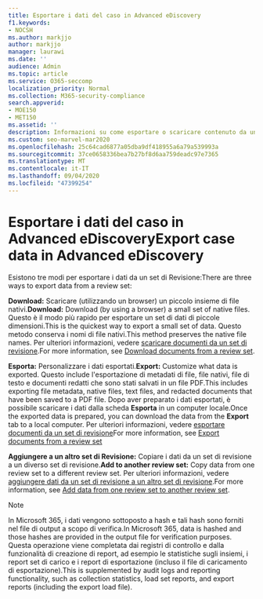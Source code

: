 ```yaml
---
title: Esportare i dati del caso in Advanced eDiscovery
f1.keywords:
- NOCSH
ms.author: markjjo
author: markjjo
manager: laurawi
ms.date: ''
audience: Admin
ms.topic: article
ms.service: O365-seccomp
localization_priority: Normal
ms.collection: M365-security-compliance
search.appverid:
- MOE150
- MET150
ms.assetid: ''
description: Informazioni su come esportare o scaricare contenuto da un set di revisione per presentazioni o recensioni esterne in un caso di eDiscovery avanzato.
ms.custom: seo-marvel-mar2020
ms.openlocfilehash: 25c64cad6877a05dba9df418955a6a79a539993a
ms.sourcegitcommit: 37ce0658336bea7b27bf8d6aa759deadc97e7365
ms.translationtype: MT
ms.contentlocale: it-IT
ms.lasthandoff: 09/04/2020
ms.locfileid: "47399254"
---
```

# <a name="export-case-data-in-advanced-ediscovery"></a><span data-ttu-id="c0fb8-103">Esportare i dati del caso in Advanced eDiscovery</span><span class="sxs-lookup"><span data-stu-id="c0fb8-103">Export case data in Advanced eDiscovery</span></span>

<span data-ttu-id="c0fb8-104">Esistono tre modi per esportare i dati da un set di Revisione:</span><span class="sxs-lookup"><span data-stu-id="c0fb8-104">There are three ways to export data from a review set:</span></span>

<span data-ttu-id="c0fb8-105">**Download:** Scaricare (utilizzando un browser) un piccolo insieme di file nativi.</span><span class="sxs-lookup"><span data-stu-id="c0fb8-105">**Download:** Download (by using a browser) a small set of native files.</span></span> <span data-ttu-id="c0fb8-106">Questo è il modo più rapido per esportare un set di dati di piccole dimensioni.</span><span class="sxs-lookup"><span data-stu-id="c0fb8-106">This is the quickest way to export a small set of data.</span></span> <span data-ttu-id="c0fb8-107">Questo metodo conserva i nomi di file nativi.</span><span class="sxs-lookup"><span data-stu-id="c0fb8-107">This method preserves the native file names.</span></span> <span data-ttu-id="c0fb8-108">Per ulteriori informazioni, vedere [scaricare documenti da un set di revisione](download-documents-from-review-set.md).</span><span class="sxs-lookup"><span data-stu-id="c0fb8-108">For more information, see [Download documents from a review set](download-documents-from-review-set.md).</span></span>

<span data-ttu-id="c0fb8-109">**Esporta:** Personalizzare i dati esportati.</span><span class="sxs-lookup"><span data-stu-id="c0fb8-109">**Export:** Customize what data is exported.</span></span> <span data-ttu-id="c0fb8-110">Questo include l'esportazione di metadati di file, file nativi, file di testo e documenti redatti che sono stati salvati in un file PDF.</span><span class="sxs-lookup"><span data-stu-id="c0fb8-110">This includes exporting file metadata, native files, text files, and redacted documents that have been saved to a PDF file.</span></span> <span data-ttu-id="c0fb8-111">Dopo aver preparato i dati esportati, è possibile scaricare i dati dalla scheda **Esporta** in un computer locale.</span><span class="sxs-lookup"><span data-stu-id="c0fb8-111">Once the exported data is prepared, you can download the data from the **Export** tab to a local computer.</span></span> <span data-ttu-id="c0fb8-112">Per ulteriori informazioni, vedere [esportare documenti da un set di revisione](export-documents-from-review-set.md)</span><span class="sxs-lookup"><span data-stu-id="c0fb8-112">For more information, see [Export documents from a review set](export-documents-from-review-set.md)</span></span>

<span data-ttu-id="c0fb8-113">**Aggiungere a un altro set di Revisione:** Copiare i dati da un set di revisione a un diverso set di revisione.</span><span class="sxs-lookup"><span data-stu-id="c0fb8-113">**Add to another review set:** Copy data from one review set to a different review set.</span></span> <span data-ttu-id="c0fb8-114">Per ulteriori informazioni, vedere [aggiungere dati da un set di revisione a un altro set di revisione](add-data-to-review-set-from-another-review-set.md).</span><span class="sxs-lookup"><span data-stu-id="c0fb8-114">For more information, see [Add data from one review set to another review set](add-data-to-review-set-from-another-review-set.md).</span></span>

> [!NOTE]
> <span data-ttu-id="c0fb8-115">In Microsoft 365, i dati vengono sottoposto a hash e tali hash sono forniti nel file di output a scopo di verifica.</span><span class="sxs-lookup"><span data-stu-id="c0fb8-115">In Microsoft 365, data is hashed and those hashes are provided in the output file for verification purposes.</span></span> <span data-ttu-id="c0fb8-116">Questa operazione viene completata dai registri di controllo e dalla funzionalità di creazione di report, ad esempio le statistiche sugli insiemi, i report set di carico e i report di esportazione (incluso il file di caricamento di esportazione).</span><span class="sxs-lookup"><span data-stu-id="c0fb8-116">This is supplemented by audit logs and reporting functionality, such as collection statistics, load set reports, and export reports (including the export load file).</span></span>
